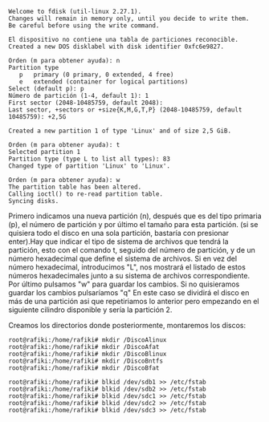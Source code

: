 
~~~
Welcome to fdisk (util-linux 2.27.1).
Changes will remain in memory only, until you decide to write them.
Be careful before using the write command.

El dispositivo no contiene una tabla de particiones reconocible.
Created a new DOS disklabel with disk identifier 0xfc6e9827.

Orden (m para obtener ayuda): n
Partition type
   p   primary (0 primary, 0 extended, 4 free)
   e   extended (container for logical partitions)
Select (default p): p
Número de partición (1-4, default 1): 1
First sector (2048-10485759, default 2048): 
Last sector, +sectors or +size{K,M,G,T,P} (2048-10485759, default 10485759): +2,5G

Created a new partition 1 of type 'Linux' and of size 2,5 GiB.

Orden (m para obtener ayuda): t
Selected partition 1
Partition type (type L to list all types): 83
Changed type of partition 'Linux' to 'Linux'.

Orden (m para obtener ayuda): w
The partition table has been altered.
Calling ioctl() to re-read partition table.
Syncing disks.
~~~

Primero indicamos una nueva partición (n), después que es del tipo primaria (p), el número de partición y por último el tamaño para esta partición. (si se quisiera todo el disco en una sola partición, bastaría con presionar enter).Hay que indicar el tipo de sistema de archivos que tendrá la partición, esto con el comando t, seguido del número de partición, y de un número hexadecimal que define el sistema de archivos. Si en vez del número hexadecimal, introducimos "L", nos mostrará el listado de estos números hexadecimales junto a su sistema de archivos correspondiente. Por último pulsamos "w" para guardar los cambios. Si no quisieramos guardar los cambios pulsaríamos "q" En este caso se dividirá el disco en más de una partición asi que repetiriamos lo anterior pero empezando en el siguiente cilindro disponible y sería la partición 2. 

Creamos los directorios donde posteriormente, montaremos los discos:
~~~
root@rafiki:/home/rafiki# mkdir /DiscoAlinux
root@rafiki:/home/rafiki# mkdir /DiscoAfat
root@rafiki:/home/rafiki# mkdir /DiscoBlinux
root@rafiki:/home/rafiki# mkdir /DiscoBntfs
root@rafiki:/home/rafiki# mkdir /DiscoBfat
~~~

~~~
root@rafiki:/home/rafiki# blkid /dev/sdb1 >> /etc/fstab
root@rafiki:/home/rafiki# blkid /dev/sdb2 >> /etc/fstab
root@rafiki:/home/rafiki# blkid /dev/sdc1 >> /etc/fstab
root@rafiki:/home/rafiki# blkid /dev/sdc2 >> /etc/fstab
root@rafiki:/home/rafiki# blkid /dev/sdc3 >> /etc/fstab
~~~
